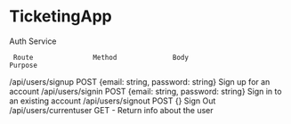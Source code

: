 # TicketingApp

Auth Service

     Route               Method              Body                        Purpose  

/api/users/signup        POST   {email: string, password: string}   Sign up for an account
/api/users/signin        POST   {email: string, password: string}   Sign in to an existing account
/api/users/signout       POST                {}                     Sign Out
/api/users/currentuser   GET                  -                     Return info about the user
